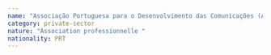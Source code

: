 ```yaml
---
name: "Associação Portuguesa para o Desenvolvimento das Comunicações (ADPC)"
category: private-sector
nature: "Association professionnelle "
nationality: PRT
---
```

